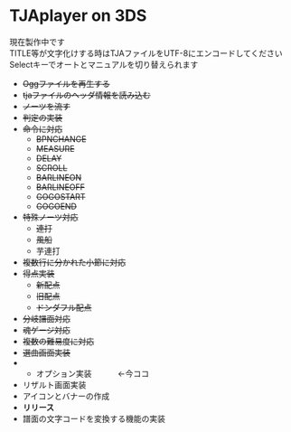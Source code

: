 # TJAplayer on 3DS
現在製作中です<br>
TITLE等が文字化けする時はTJAファイルをUTF-8にエンコードしてください<br>Selectキーでオートとマニュアルを切り替えられます

- ~~Oggファイルを再生する~~
- ~~tjaファイルのヘッダ情報を読み込む~~
- ~~ノーツを流す~~
- ~~判定の実装~~
- ~~命令に対応~~
  - ~~BPNCHANGE~~
  - ~~MEASURE~~
  - ~~DELAY~~
  - ~~SCROLL~~
  - ~~BARLINEON~~
  - ~~BARLINEOFF~~
  - ~~GOGOSTART~~
  - ~~GOGOEND~~
- ~~特殊ノーツ対応~~
  -  ~~連打~~
  -  ~~風船~~
  -  芋連打
- ~~複数行に分かれた小節に対応~~
- ~~得点実装~~
  - ~~新配点~~
  - ~~旧配点~~
  - ~~ドンダフル配点~~
- ~~分岐譜面対応~~
- ~~魂ゲージ対応~~
- ~~複数の難易度に対応~~
- ~~選曲画面実装~~
- - オプション実装 　　　←今ココ
- リザルト画面実装
- アイコンとバナーの作成
- **リリース**
- 譜面の文字コードを変換する機能の実装